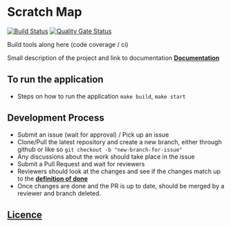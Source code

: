 
# Scratch Map

[![Build Status](https://travis-ci.org/scratch-map/scratch-map.svg?branch=master)](https://travis-ci.org/scratch-map/scratch-map)
[![Quality Gate Status](https://sonarcloud.io/api/project_badges/measure?project=scratch-map_scratch-map&metric=alert_status)](https://sonarcloud.io/dashboard?id=scratch-map_scratch-map)

Build tools along here (code coverage / ci)

Small description of the project and link to documentation
**[Documentation](https://github.com/dcdarrell9/scratch-map/blob/master/docs/index.md)**

## To run the application

- Steps on how to run the application `make build`, `make start`

## Development Process

- Submit an issue (wait for approval) / Pick up an issue
- Clone/Pull the latest repository and create a new branch, either through github or like so `git checkout -b "new-branch-for-issue"`
- Any discussions about the work should take place in the issue
- Submit a Pull Request and wait for reviewers
- Reviewers should look at the changes and see if the changes match up to the **[definition of done](https://github.com/dcdarrell9/scratch-map/blob/master/docs/project_info/definitions.md)**
- Once changes are done and the PR is up to date, should be merged by a reviewer and branch deleted.

## **[Licence](https://github.com/dcdarrell9/scratch-map/blob/master/docs/app_info/design/license.md)**
